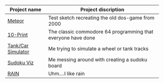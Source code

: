 


Project name | Project discription | 
--- | --- | 
[Meteor](https://www.openprocessing.org/sketch/553724) | Test sketch recreating the old dos-game from 2000 |
[10-Print](https://www.openprocessing.org/sketch/553757) | The classic commodore 64 programming that everyone have done |
[Tank/Car Simulator](https://www.openprocessing.org/sketch/565581) | Me trying to simulate a wheel or tank tracks |
[Sudoku Viz](https://www.openprocessing.org/sketch/565584) | Me messing around with creating a sudoku board |
[RAIN](https://www.openprocessing.org/sketch/565586) | Uhm....I like rain |

